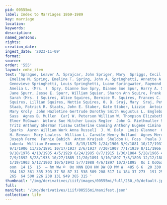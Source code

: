 ```yaml
---
pid: 00555mi
label: Index to Marriages 1869-1989
key: marriage
location: 
keywords: 
description: 
named_persons: 
rights: 
creation_date: 
ingest_date: '2023-11-09'
format: 
source: 
order: '555'
layout: cmhc_item
text: 'Sprague, Leaver A. Sprajcar, John Spriger, Mary  Spriggs, Cecil Raymond Spring,
  Emeline M. Spring, Emeline T. Spring, John A. Springhetti, Annette A. Springhetti,
  Genevieve Springhetti, Louis Springhetti, Luane Springwater, Raymond Spritzer, Mary  Sproul,
  Amelia L. (Mrs. )  Spry, Dianne Sue Spry, Dianne Sue Spur, Harry A. Spurgeon, Alma
  Jane Spurr, Jesse E. Spurr, William Squier, Sharon Ann Squire, Frank D. Squire,
  Sarah (Mrs. ) Squires, Alice Squires, Bernice M. Squires, Frances C. Squires, Henry
  Squires, Lillian Squires, Nettie Squires, 0. B. Sraj, Mary  Sraj, Peter  Sraj, Valburga
  Staab, Patrick R. Staats, John E. Staber, Kate Staber, Lizzie  Antoinnette Kurtz
  Mary Kroly  John Hazletine Gertrude Dorothy Smith Augustus L. Englebach Ernest W.
  Sass  Agnes B. Mullen  Car] W. Peterson William W. Thompson Elizabeth May Maffei
  Elmer McGowan  Welora Sue Hitcher Louis Regler  John G. Riethmuller Steven Scott
  Tritz Anthony Sherman Tissaw Catherine Canning Anthony Eugene Cimino Charles Engles  Iona
  Sparks  Aaron William Work Anna Russel]  J. W. Daly  Louis Glanner  George L. Brokaw  John
  H. Benson  Mary Lawless  William L. Carwile Henry Holland  Agnes Merrill (Mrs.)
  Joseph Perme  Fannie Babich  Anton Krajsek  Sheldon H. Foss  Paula J. Thomas  John
  Lobeda  William Brommer  545  8/15/1879 1/24/1906 5/9/1881 10/17/1931 5/16/1886
  9/1/1906 11/26/1891 10/17/1937 2/6/1937 7/20/1907 7/1/1939 8/11/1966 3/11/1919 10/26/1880
  9/18/1976 4/10/1985 4/5/1929 6/24/1985 8/7/1915 1/30/1884 5/28/1966 4/11/1886 2/22/1879
  7/9/1892 5/28/1933 10/27/1885 11/20/1891 3/10/1897 7/3/1893 12/12/1889 7/12/1911
  1/19/1903 5/12/1903 10/5/1943 5/7/1988 4/6/1897 10/2/1895  Oo I OoOoam WO Wm  _
  oon  14 15  15  — hm Ww ©  Oo NNN DDH HW DW OD MW W  485 6 6  20 330 54 238 277
  354 162 361 335 393 37 58 87 31 538 509 208 517 14 184 37 273  191 252 257 161 362
  265  64 500 226 238 131 949 365 315 '
thumbnail: "/img/derivatives/iiif/images/00555mi/full/250,/0/default.jpg"
full: 
manifest: "/img/derivatives/iiif/00555mi/manifest.json"
collection: life
---
```

